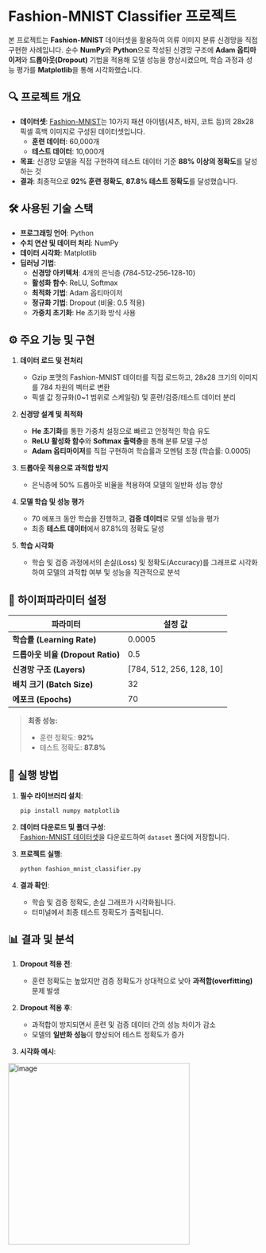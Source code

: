 # Fashion-MNIST Classifier 프로젝트

본 프로젝트는 **Fashion-MNIST** 데이터셋을 활용하여 의류 이미지 분류 신경망을 직접 구현한 사례입니다. 순수 **NumPy**와 **Python**으로 작성된 신경망 구조에 **Adam 옵티마이저**와 **드롭아웃(Dropout)** 기법을 적용해 모델 성능을 향상시켰으며, 학습 과정과 성능 평가를 **Matplotlib**을 통해 시각화했습니다. 


## 🔍 프로젝트 개요

- **데이터셋**: [Fashion-MNIST](https://github.com/zalandoresearch/fashion-mnist)는 10가지 패션 아이템(셔츠, 바지, 코트 등)의 28x28 픽셀 흑백 이미지로 구성된 데이터셋입니다.
  - **훈련 데이터**: 60,000개
  - **테스트 데이터**: 10,000개
- **목표**: 신경망 모델을 직접 구현하여 테스트 데이터 기준 **88% 이상의 정확도**를 달성하는 것
- **결과**: 최종적으로 **92% 훈련 정확도**, **87.8% 테스트 정확도**를 달성했습니다.



## 🛠️ 사용된 기술 스택

- **프로그래밍 언어**: Python  
- **수치 연산 및 데이터 처리**: NumPy  
- **데이터 시각화**: Matplotlib  
- **딥러닝 기법**:
  - **신경망 아키텍처**: 4개의 은닉층 (784-512-256-128-10)
  - **활성화 함수**: ReLU, Softmax
  - **최적화 기법**: Adam 옵티마이저
  - **정규화 기법**: Dropout (비율: 0.5 적용)
  - **가중치 초기화**: He 초기화 방식 사용



## ⚙️ 주요 기능 및 구현

1. **데이터 로드 및 전처리**
   - Gzip 포맷의 Fashion-MNIST 데이터를 직접 로드하고, 28x28 크기의 이미지를 784 차원의 벡터로 변환
   - 픽셀 값 정규화(0~1 범위로 스케일링) 및 훈련/검증/테스트 데이터 분리

2. **신경망 설계 및 최적화**
   - **He 초기화**를 통한 가중치 설정으로 빠르고 안정적인 학습 유도
   - **ReLU 활성화 함수**와 **Softmax 출력층**을 통해 분류 모델 구성
   - **Adam 옵티마이저**를 직접 구현하여 학습률과 모멘텀 조정 (학습률: 0.0005)

3. **드롭아웃 적용으로 과적합 방지**
   - 은닉층에 50% 드롭아웃 비율을 적용하여 모델의 일반화 성능 향상

4. **모델 학습 및 성능 평가**
   - 70 에포크 동안 학습을 진행하고, **검증 데이터**로 모델 성능을 평가
   - 최종 **테스트 데이터**에서 87.8%의 정확도 달성

5. **학습 시각화**
   - 학습 및 검증 과정에서의 손실(Loss) 및 정확도(Accuracy)를 그래프로 시각화하여 모델의 과적합 여부 및 성능을 직관적으로 분석



## 🔧 하이퍼파라미터 설정

| **파라미터**           | **설정 값**                  |
|-----------------------|-----------------------------|
| **학습률 (Learning Rate)**  | 0.0005                        |
| **드롭아웃 비율 (Dropout Ratio)** | 0.5                          |
| **신경망 구조 (Layers)** | [784, 512, 256, 128, 10]    |
| **배치 크기 (Batch Size)** | 32                           |
| **에포크 (Epochs)**     | 70                           |

> **최종 성능:**  
> - 훈련 정확도: **92%**  
> - 테스트 정확도: **87.8%**



## 🚀 실행 방법

1. **필수 라이브러리 설치**:
   ```bash
   pip install numpy matplotlib
   ```

2. **데이터 다운로드 및 폴더 구성**:  
   [Fashion-MNIST 데이터셋](https://github.com/zalandoresearch/fashion-mnist)을 다운로드하여 `dataset` 폴더에 저장합니다.

3. **프로젝트 실행**:
   ```bash
   python fashion_mnist_classifier.py
   ```

4. **결과 확인**:
   - 학습 및 검증 정확도, 손실 그래프가 시각화됩니다.
   - 터미널에서 최종 테스트 정확도가 출력됩니다.


## 📊 결과 및 분석

1. **Dropout 적용 전**:
   - 훈련 정확도는 높았지만 검증 정확도가 상대적으로 낮아 **과적합(overfitting)** 문제 발생

2. **Dropout 적용 후**:
   - 과적합이 방지되면서 훈련 및 검증 데이터 간의 성능 차이가 감소
   - 모델의 **일반화 성능**이 향상되어 테스트 정확도가 증가

3. **시각화 예시**:
<img width="365" alt="image" src="https://github.com/user-attachments/assets/af040b48-0317-43a5-8f39-8526afafbf0c" />



